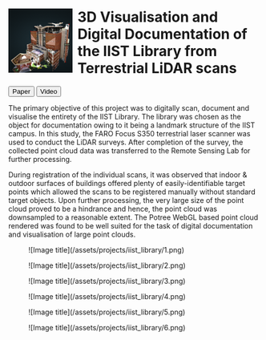 <div class="img-text" style="align-items: left";>
  <img style="float: left; margin-right: 10px" width="128" height="128" src="/assets/projects/iist_library/4_cropped.png">
  <!--<br clear="left"/>-->
  <h1>3D Visualisation and Digital Documentation of the IIST Library from Terrestrial LiDAR scans</h1>
  <div style="text-align: ">
    <button class="md-button" onclick="window.open('https://doi.org/10.5194/isprs-archives-XLII-2-W17-421-2019','_blank')">Paper</button>
    <button class="md-button" onclick="window.open('https://youtu.be/fBwMUnGnPR0','_blank')">Video</button>
  </div>
</div>

The primary objective of this project was to digitally scan, document and visualise the entirety of the IIST Library. The library was chosen as the object for documentation owing to it being a landmark structure of the IIST campus. In this study, the FARO Focus S350 terrestrial laser scanner was used to conduct the LiDAR surveys. After completion of the survey, the collected point cloud data was transferred to the Remote Sensing Lab for further processing.

During registration of the individual scans, it was observed that indoor & outdoor surfaces of buildings offered plenty of easily-identifiable target points which allowed the scans to be registered manually without standard target objects. Upon further processing, the very large size of the point cloud proved to be a hindrance and hence, the point cloud was downsampled to a reasonable extent. The Potree WebGL based point cloud rendered was found to be well suited for the task of digital documentation and visualisation of large point clouds.


<figure markdown="span">
  ![Image title](/assets/projects/iist_library/1.png)
  <!--<figcaption>Image caption</figcaption>-->
</figure>

<figure markdown="span">
  ![Image title](/assets/projects/iist_library/2.png)
  <!--<figcaption>Image caption</figcaption>-->
</figure>

<figure markdown="span">
  ![Image title](/assets/projects/iist_library/3.png)
  <!--<figcaption>Image caption</figcaption>-->
</figure>

<figure markdown="span">
  ![Image title](/assets/projects/iist_library/4.png)
  <!--<figcaption>Image caption</figcaption>-->
</figure>

<figure markdown="span">
  ![Image title](/assets/projects/iist_library/5.png)
  <!--<figcaption>Image caption</figcaption>-->
</figure>

<figure markdown="span">
  ![Image title](/assets/projects/iist_library/6.png)
  <!--<figcaption>Image caption</figcaption>-->
</figure>
